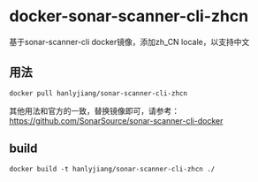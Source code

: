 # docker-sonar-scanner-cli-zhcn
基于sonar-scanner-cli docker镜像，添加zh_CN locale，以支持中文

## 用法

```
docker pull hanlyjiang/sonar-scanner-cli-zhcn
```


其他用法和官方的一致，替换镜像即可，请参考：https://github.com/SonarSource/sonar-scanner-cli-docker


## build
```
docker build -t hanlyjiang/sonar-scanner-cli-zhcn ./
```
